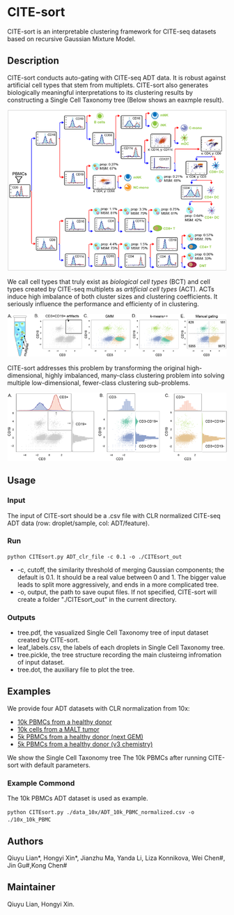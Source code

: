 # CITE-sort

CITE-sort is an interpretable clustering framework for CITE-seq datasets based on recursive Gaussian Mixture Model. 

## Description

CITE-sort conducts auto-gating with CITE-seq ADT data. It is robust against artificial cell types that stem from multiplets. CITE-sort also generates biologically meaningful interpretations to its clustering results by constructing a Single Cell Taxonomy tree (Below shows an eaxmple result).

<img src="readme_figs/taxonomy.png" alt="taxonomy" style="zoom:80%;" />

We call cell types that truly exist as *biological cell types* (BCT) and cell types created by CITE-seq multiplets as *artificial cell types* (ACT).   ACTs induce high imbalance of both cluster sizes and clustering coefficients. It seriously influence the performance and efficienty of in clustering. 

![imbalance](readme_figs/ACTimbalance.png)

CITE-sort addresses this problem by transforming the original high-dimensional, highly imbalanced, many-class clustering problem into solving multiple low-dimensional, fewer-class clustering sub-problems.   

![FittingInLowDimension](readme_figs/FittingInLowDimension.png)

## Usage

### Input

The input of CITE-sort should be a .csv file with CLR normalized CITE-seq ADT data (row: droplet/sample, col: ADT/feature). 

### Run

`python CITEsort.py ADT_clr_file -c 0.1 -o ./CITEsort_out`

- -c, cutoff, the similarity threshold of merging Gaussian components; the default is 0.1. It should be a real value between 0 and 1. The bigger value leads to split more aggressively, and ends in a more complicated tree.
- -o, output, the path to save ouput files. If not specified, CITE-sort will create a folder "./CITEsort_out" in the current directory.

### Outputs

- tree.pdf, the vasualized Single Cell Taxonomy tree of input dataset created by CITE-sort.
- leaf_labels.csv, the labels of each droplets in Single Cell Taxonomy tree.
- tree.pickle, the tree structure recording the main clusteirng infromation of input dataset.
- tree.dot, the auxiliary file to plot the tree.

## Examples

We provide four ADT datasets with CLR normalization from 10x:

- [10k PBMCs from a healthy donor](https://support.10xgenomics.com/single-cell-gene-expression/datasets/3.0.0/pbmc_10k_protein_v3) 
- [10k cells from a MALT tumor](https://support.10xgenomics.com/single-cell-gene-expression/datasets/3.0.0/malt_10k_protein_v3)
- [5k PBMCs from a healthy donor (next GEM)](https://support.10xgenomics.com/single-cell-gene-expression/datasets/3.0.2/5k_pbmc_protein_v3_nextgem)
- [5k PBMCs from a healthy donor (v3 chemistry)](https://support.10xgenomics.com/single-cell-gene-expression/datasets/3.0.2/5k_pbmc_protein_v3)

We show the Single Cell Taxonomy tree The 10k PBMCs after running CITE-sort with default parameters. 

### Example Commond

The 10k PBMCs ADT dataset is used as example. 

`python CITEsort.py ./data_10x/ADT_10k_PBMC_normalized.csv -o ./10x_10k_PBMC `

## Authors

Qiuyu Lian\*, Hongyi Xin\*, Jianzhu Ma, Yanda Li, Liza Konnikova, Wei Chen\#, Jin Gu\#,Kong Chen\#

## Maintainer

Qiuyu Lian, Hongyi Xin.



